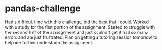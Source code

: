 # pandas-challenge
Had a difficult time with this challenge, did the best that I could. Worked with a study for the first portion of the assignment.
Started to struggle with the second half of the assisgnment and just coulnd't get it had so many errors and am just frustrated. Plan on getting a tutoring session tomorrow to help me further understadn the assignment. 

